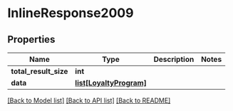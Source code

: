 # InlineResponse2009

## Properties
Name | Type | Description | Notes
------------ | ------------- | ------------- | -------------
**total_result_size** | **int** |  | 
**data** | [**list[LoyaltyProgram]**](LoyaltyProgram.md) |  | 

[[Back to Model list]](../README.md#documentation-for-models) [[Back to API list]](../README.md#documentation-for-api-endpoints) [[Back to README]](../README.md)


